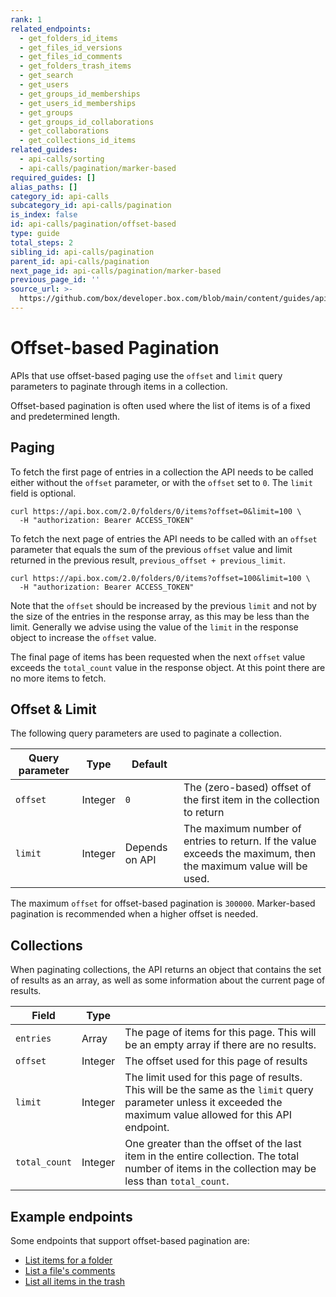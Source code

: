 ```yaml
---
rank: 1
related_endpoints:
  - get_folders_id_items
  - get_files_id_versions
  - get_files_id_comments
  - get_folders_trash_items
  - get_search
  - get_users
  - get_groups_id_memberships
  - get_users_id_memberships
  - get_groups
  - get_groups_id_collaborations
  - get_collaborations
  - get_collections_id_items
related_guides:
  - api-calls/sorting
  - api-calls/pagination/marker-based
required_guides: []
alias_paths: []
category_id: api-calls
subcategory_id: api-calls/pagination
is_index: false
id: api-calls/pagination/offset-based
type: guide
total_steps: 2
sibling_id: api-calls/pagination
parent_id: api-calls/pagination
next_page_id: api-calls/pagination/marker-based
previous_page_id: ''
source_url: >-
  https://github.com/box/developer.box.com/blob/main/content/guides/api-calls/pagination/offset-based.md
---
```

# Offset-based Pagination

APIs that use offset-based paging use the `offset` and `limit` query parameters
to paginate through items in a collection.

Offset-based pagination is often used where the list of items is of a fixed and
predetermined length.

## Paging

To fetch the first page of entries in a collection the API needs to be called
either without the `offset` parameter, or with the `offset` set to `0`. The
`limit` field is optional.

```curl
curl https://api.box.com/2.0/folders/0/items?offset=0&limit=100 \
  -H "authorization: Bearer ACCESS_TOKEN"
```

To fetch the next page of entries the API needs to be called with
an `offset` parameter that equals the sum of the previous `offset` value and
limit returned in the previous result, `previous_offset + previous_limit`.

```curl
curl https://api.box.com/2.0/folders/0/items?offset=100&limit=100 \
  -H "authorization: Bearer ACCESS_TOKEN"
```

<Message type='notice'>

Note that the `offset` should be increased by the previous `limit` and not by
the size of the entries in the response array, as this may be less than the
limit. Generally we advise using the value of the `limit` in the response
object to increase the `offset` value.

</Message>

The final page of items has been requested when the next `offset` value exceeds
the `total_count` value in the response object. At this point there are no more
items to fetch.

## Offset & Limit

The following query parameters are used to paginate a collection.

<!-- markdownlint-disable line-length -->

| Query parameter | Type    | Default        |                                                                                                                 |
| --------------- | ------- | -------------- | --------------------------------------------------------------------------------------------------------------- |
| `offset`        | Integer | `0`            | The (zero-based) offset of the first item in the collection to return                                           |
| `limit`         | Integer | Depends on API | The maximum number of entries to return. If the value exceeds the maximum, then the maximum value will be used. |

<!-- markdownlint-enable line-length -->

<Message type='notice'>

The maximum `offset` for offset-based pagination is `300000`. Marker-based
pagination is recommended when a higher offset is needed.

</Message>

## Collections

When paginating collections, the API returns an object that contains the set of
results as an array, as well as some information about the current page of results.

<!-- markdownlint-disable line-length -->

| Field         | Type    |                                                                                                                                                                   |
| ------------- | ------- | ----------------------------------------------------------------------------------------------------------------------------------------------------------------- |
| `entries`     | Array   | The page of items for this page. This will be an empty array if there are no results.                                                                             |
| `offset`      | Integer | The offset used for this page of results                                                                                                                          |
| `limit`       | Integer | The limit used for this page of results. This will be the same as the `limit` query parameter unless it exceeded the maximum value allowed for this API endpoint. |
| `total_count` | Integer | One greater than the offset of the last item in the entire collection. The total number of items in the collection may be less than `total_count`.                |

<!-- markdownlint-enable line-length -->

## Example endpoints

Some endpoints that support offset-based pagination are:

* [List items for a folder](endpoint://get_folders_id_items)
* [List a file's comments](endpoint://get-files-id-comments)
* [List all items in the trash](endpoint://get-folders-trash-items)
